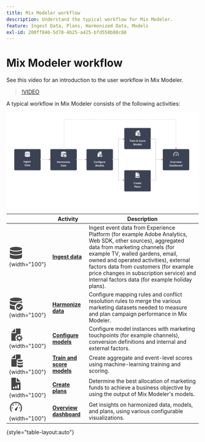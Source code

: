 ```yaml
---
title: Mix Modeler workflow
description: Understand the typical workflow for Mix Modeler.
feature: Ingest Data, Plans, Harmonized Data, Models
exl-id: 200ff846-5d78-4b25-a425-bfd558b88c88
---
```

# Mix Modeler workflow

See this video for an introduction to the user workflow in Mix Modeler.

>[!VIDEO](https://video.tv.adobe.com/v/3424854/?learn=on)


A typical workflow in Mix Modeler consists of the following activities:

![Alt text](/help/assets/ApplicationWorkflow.svg)

|  | Activity | Description |
|---|---|---|
| ![Data](/help/assets/icons/Data.svg){width="100"} | [**Ingest data**](../ingest-data/overview.md) | Ingest event data from Experience Platform (for example Adobe Analytics, Web SDK, other sources), aggregated data from marketing channels (for example TV, walled gardens, email, owned and operated activities), external factors data from customers (for example price changes in subscription service) and internal factors data (for example holiday plans). |
| ![DataCheck](/help/assets/icons/DataCheck.svg){width="100"} | [**Harmonize data**](../harmonize-data/overview.md) | Configure mapping rules and conflict resolution rules to merge the various marketing datasets needed to measure and plan campaign performance in Mix Modeler. |
|  ![FileConfig](/help/assets/icons/FileGear.svg){width="100"} | [**Configure models**](../models/create.md) | Configure model instances with marketing touchpoints (for example channels), conversion definitions and internal and external factors. |
| ![FileData](/help/assets/icons/FileData.svg){width="100"}  | [**Train and score models**](../models/overview.md) | Create aggregate and event-level scores using machine-learning training and scoring.  |
| ![FileChart](/help/assets/icons/FileChart.svg){width="100"} | [**Create plans**](../plans/overview.md) |  Determine the best allocation of marketing funds to achieve a business objective by using the output of Mix Modeler's models. |
| ![Dashboard](/help/assets/icons/Dashboard.svg){width="100"} | [**Overview dashboard**](../dashboard/overview.md) | Get insights on harmonized data, models, and plans, using various configurable visualizations. |

{style="table-layout:auto"}

<!---
The detailed data-oriented flowchart below illustrates how:

* harmonized data is based on:

  * experience event data (originating from Analytics source connector, collected through Experience Platform SDKs and APIs, ingested through source connectors, or using streaming ingestion),
  * aggregate or summary data from walled gardens (like Facebook, YouTube), traffic sources, or offline advertising data, and 
  * definitions of harmonized fields and dataset rules.

* a model is based on:

  * the conversion and marketing touchpoint definitions resulting from the harmonized data and 
  * non-marketing aggregate or summary data containing internal or external factors.

* mult-touch attribution event scores can potentially be fed back into Experience Platform data lake for use in subsequent model configuration, training and scoring.

![Comprehensive workflow](/help/assets/comprehensive-workflow.svg)

-->
